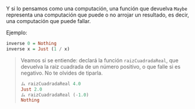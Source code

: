 Y si lo pensamos como una computación, una función que devuelva `Maybe` representa una computación que puede o no arrojar un resultado, es decir, una computación que puede fallar.

Ejemplo:

```haskell
inverse 0 = Nothing
inverse x = Just (1 / x)
```

> Veamos si se entiende: declará la función `raizCuadradaReal`, que devuelva la raiz cuadrada de un número positivo, o que falle si es negativo. No te olvides de tiparla. 
> 
> ```haskell
> ム raizCuadradaReal 4.0
> Just 2.0
> ム raizCuadradaReal (-1.0)
> Nothing
>```
